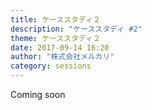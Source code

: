```yaml
---
title: ケーススタディ２
description: "ケーススタディ #2"
theme: ケーススタディ２
date: 2017-09-14 16:20
author: "株式会社メルカリ"
category: sessions
---
```

Coming soon
